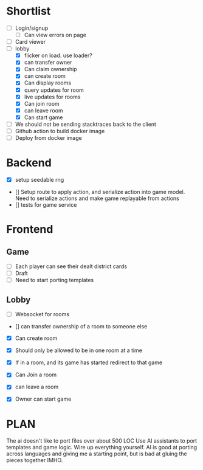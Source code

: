 # Shortlist   
- [ ] Login/signup
  - [ ] Can view errors on page
- [ ] Card viewer
- [ ] lobby
    - [x] flicker on load. use loader?
    - [x] can transfer owner
    - [x] Can claim ownership
    - [x] can create room
    - [x] Can display rooms
    - [x] query updates for room
    - [x] live updates for rooms
    - [x] Can join room
    - [x] can leave room
    - [x] Can start game
- [ ] We should not be sending stacktraces back to the client
- [ ] Github action to build docker image
- [ ] Deploy from docker image

# Backend
- [x] setup seedable rng
- [] Setup route to apply action, and serialize action into game model.
Need to serialize actions and make game replayable from actions
- [] tests for game service

# Frontend
## Game
- [ ] Each player can see their dealt district cards
- [ ] Draft
- [ ] Need to start porting templates

## Lobby
- [ ] Websocket for rooms
- [] can transfer ownership of a room to someone else
- [x] Can create room
- [x] Should only be allowed to be in one room at a time
- [x] If in a room, and its game has started redirect to that game
- [x] Can Join a room
- [x] can leave a room
- [x] Owner can start game


# PLAN
The ai doesn't like to port files over about 500 LOC
Use AI assistants to port templates and game logic.
Wire up everything yourself. AI is good at porting across languages and giving me a starting point, but is bad at gluing the pieces together IMHO.


